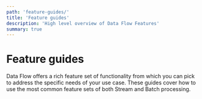 ```yaml
---
path: 'feature-guides/'
title: 'Feature guides'
description: 'High level overview of Data Flow Features'
summary: true
---
```


# Feature guides

Data Flow offers a rich feature set of functionality from which you can pick to address the specific needs of your use case.
These guides cover how to use the most common feature sets of both Stream and Batch processing.
